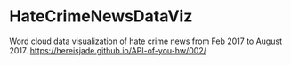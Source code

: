 # HateCrimeNewsDataViz
Word cloud data visualization of hate crime news from Feb 2017 to August 2017.
https://hereisjade.github.io/API-of-you-hw/002/
